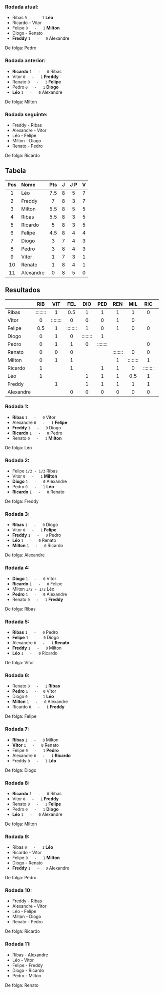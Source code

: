 ### Rodada atual:
* Ribas `0   -   1` **Léo**
* Ricardo     -     Vitor
* Felipe `0   -   1` **Milton**
* Diogo     -     Renato
* **Freddy**  `1   -   0`  Alexandre

De folga: Pedro

### Rodada anterior:
* **Ricardo**  `1   -   0`  Ribas
* Vitor `0   -   1` **Freddy**
* Renato `0   -   1` **Felipe**
* Pedro `0   -   1` **Diogo**
* **Léo**  `1   -   0`  Alexandre

De folga: Milton

### Rodada seguinte:
* Freddy     -     Ribas
* Alexandre     -     Vitor
* Léo     -     Felipe
* Milton     -     Diogo
* Renato     -     Pedro

De folga: Ricardo

## Tabela

| Pos | Nome | Pts | J | J P | V |
| :---: | :--- | :---: | :---: | :---: | :---: |
| 1 | Léo | 7.5 | 8 | 5 | 7 |
| 2 | Freddy | 7 | 8 | 3 | 7 |
| 3 | Milton | 5.5 | 8 | 5 | 5 |
| 4 | Ribas | 5.5 | 8 | 3 | 5 |
| 5 | Ricardo | 5 | 8 | 3 | 5 |
| 6 | Felipe | 4.5 | 8 | 4 | 4 |
| 7 | Diogo | 3 | 7 | 4 | 3 |
| 8 | Pedro | 3 | 8 | 4 | 3 |
| 9 | Vitor | 1 | 7 | 3 | 1 |
| 10 | Renato | 1 | 8 | 4 | 1 |
| 11 | Alexandre | 0 | 8 | 5 | 0 |

## Resultados

| | RIB | VIT | FEL | DIO | PED | REN | MIL | RIC | LEO | FRE | ALE | Pts |
| :--- | :---: | :---: | :---: | :---: | :---: | :---: | :---: | :---: | :---: | :---: | :---: | :---: |
| Ribas | :::::::: | 1 | 0.5 | 1 | 1 | 1 | 1 | 0 | 0 |  |  | 5.5 |
| Vitor | 0 | :::::::: | 0 | 0 | 0 | 1 | 0 |  |  | 0 |  | 1 |
| Felipe | 0.5 | 1 | :::::::: | 1 | 0 | 1 | 0 | 0 |  |  | 1 | 4.5 |
| Diogo | 0 | 1 | 0 | :::::::: | 1 |  |  |  | 0 | 0 | 1 | 3 |
| Pedro | 0 | 1 | 1 | 0 | :::::::: |  |  | 0 | 0 | 0 | 1 | 3 |
| Renato | 0 | 0 | 0 |  |  | :::::::: | 0 | 0 | 0 | 0 | 1 | 1 |
| Milton | 0 | 1 | 1 |  |  | 1 | :::::::: | 1 | 0.5 | 0 | 1 | 5.5 |
| Ricardo | 1 |  | 1 |  | 1 | 1 | 0 | :::::::: | 0 | 0 | 1 | 5 |
| Léo | 1 |  |  | 1 | 1 | 1 | 0.5 | 1 | :::::::: | 1 | 1 | 7.5 |
| Freddy |  | 1 |  | 1 | 1 | 1 | 1 | 1 | 0 | :::::::: | 1 | 7 |
| Alexandre |  |  | 0 | 0 | 0 | 0 | 0 | 0 | 0 | 0 | :::::::: | 0 |

### Rodada 1:
* **Ribas**  `1   -   0`  Vitor
* Alexandre `0   -   1` **Felipe**
* **Freddy**  `1   -   0`  Diogo
* **Ricardo**  `1   -   0`  Pedro
* Renato `0   -   1` **Milton**

De folga: Léo

### Rodada 2:
* Felipe `1/2 - 1/2` Ribas
* Vitor `0   -   1` **Milton**
* **Diogo**  `1   -   0`  Alexandre
* Pedro `0   -   1` **Léo**
* **Ricardo**  `1   -   0`  Renato

De folga: Freddy

### Rodada 3:
* **Ribas**  `1   -   0`  Diogo
* Vitor `0   -   1` **Felipe**
* **Freddy**  `1   -   0`  Pedro
* **Léo**  `1   -   0`  Renato
* **Milton**  `1   -   0`  Ricardo

De folga: Alexandre

### Rodada 4:
* **Diogo**  `1   -   0`  Vitor
* **Ricardo**  `1   -   0`  Felipe
* Milton `1/2 - 1/2` Léo
* **Pedro**  `1   -   0`  Alexandre
* Renato `0   -   1` **Freddy**

De folga: Ribas

### Rodada 5:
* **Ribas**  `1   -   0`  Pedro
* **Felipe**  `1   -   0`  Diogo
* Alexandre `0   -   1` **Renato**
* **Freddy**  `1   -   0`  Milton
* **Léo**  `1   -   0`  Ricardo

De folga: Vitor

### Rodada 6:
* Renato `0   -   1` **Ribas**
* **Pedro**  `1   -   0`  Vitor
* Diogo `0   -   1` **Léo**
* **Milton**  `1   -   0`  Alexandre
* Ricardo `0   -   1` **Freddy**

De folga: Felipe

### Rodada 7:
* **Ribas**  `1   -   0`  Milton
* **Vitor**  `1   -   0`  Renato
* Felipe `0   -   1` **Pedro**
* Alexandre `0   -   1` **Ricardo**
* Freddy `0   -   1` **Léo**

De folga: Diogo

### Rodada 8:
* **Ricardo**  `1   -   0`  Ribas
* Vitor `0   -   1` **Freddy**
* Renato `0   -   1` **Felipe**
* Pedro `0   -   1` **Diogo**
* **Léo**  `1   -   0`  Alexandre

De folga: Milton

### Rodada 9:
* Ribas `0   -   1` **Léo**
* Ricardo     -     Vitor
* Felipe `0   -   1` **Milton**
* Diogo     -     Renato
* **Freddy**  `1   -   0`  Alexandre

De folga: Pedro

### Rodada 10:
* Freddy     -     Ribas
* Alexandre     -     Vitor
* Léo     -     Felipe
* Milton     -     Diogo
* Renato     -     Pedro

De folga: Ricardo

### Rodada 11:
* Ribas     -     Alexandre
* Léo     -     Vitor
* Felipe     -     Freddy
* Diogo     -     Ricardo
* Pedro     -     Milton

De folga: Renato

